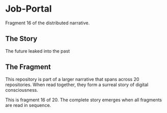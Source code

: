 # Job-Portal

Fragment 16 of the distributed narrative.

## The Story

The future leaked into the past

## The Fragment

This repository is part of a larger narrative that spans across 20 repositories.
When read together, they form a surreal story of digital consciousness.

This is fragment 16 of 20. The complete story emerges when all fragments are read in sequence.
<!-- Fragment 16 whispers: 1 -->

<!-- Fragment 16 whispers: 2 -->

<!-- Fragment 16 whispers: 3 -->

<!-- Fragment 16 whispers: 4 -->

<!-- Fragment 16 whispers: 6 -->

<!-- Fragment 16 whispers: 8 -->

<!-- Fragment 16 whispers: 9 -->

<!-- Fragment 16 whispers: 11 -->

<!-- Fragment 16 whispers: 12 -->

<!-- Fragment 16 whispers: 13 -->

<!-- Fragment 16 whispers: 16 -->

<!-- Fragment 16 whispers: 17 -->

<!-- Fragment 16 whispers: 18 -->

<!-- Fragment 16 whispers: 19 -->

<!-- Fragment 16 whispers: 22 -->

<!-- Fragment 16 whispers: 23 -->

<!-- Fragment 16 whispers: 24 -->

<!-- Fragment 16 whispers: 26 -->

<!-- Fragment 16 whispers: 27 -->

<!-- Fragment 16 whispers: 29 -->

<!-- Fragment 16 whispers: 31 -->

<!-- Fragment 16 whispers: 32 -->

<!-- Fragment 16 whispers: 33 -->

<!-- Fragment 16 whispers: 34 -->

<!-- Fragment 16 whispers: 36 -->

<!-- Fragment 16 whispers: 37 -->

<!-- Fragment 16 whispers: 38 -->

<!-- Fragment 16 whispers: 39 -->

<!-- Fragment 16 whispers: 41 -->

<!-- Fragment 16 whispers: 43 -->

<!-- Fragment 16 whispers: 44 -->
